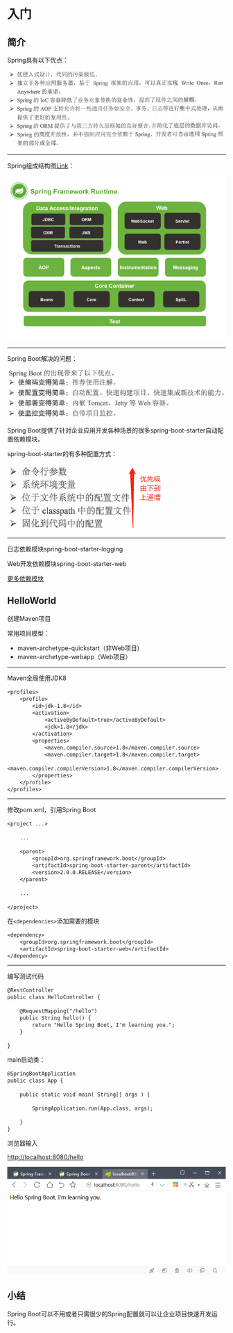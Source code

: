 # 入门 #

## 简介 ##

Spring具有以下优点：

![](image/01.png)

---

Spring组成结构图[Link](https://docs.spring.io/spring/docs/4.3.24.RELEASE/spring-framework-reference/htmlsingle/#overview-modules)：

![](image/spring-overview.png)

---

Spring Boot解决的问题：

![](image/02.png)

Spring Boot提供了针对企业应用开发各种场景的很多spring-boot-starter自动配置依赖模块。

spring-boot-starter的有多种配置方式：

![](image/03.png)

---

日志依赖模块spring-boot-starter-logging

Web开发依赖模块spring-boot-starter-web

[更多依赖模块](https://docs.spring.io/spring-boot/docs/2.0.5.RELEASE/reference/htmlsingle/#using-boot-starter)

## HelloWorld ##

创建Maven项目

常用项目模型：

- maven-archetype-quickstart（非Web项目）
- maven-archetype-webapp（Web项目）

---

Maven全局使用JDK8

	<profiles>
	    <profile>   
		    <id>jdk-1.8</id>    
		    <activation>   
		        <activeByDefault>true</activeByDefault>    
		        <jdk>1.8</jdk>   
		    </activation>    
		    <properties>   
		        <maven.compiler.source>1.8</maven.compiler.source>    
		        <maven.compiler.target>1.8</maven.compiler.target>    
		        <maven.compiler.compilerVersion>1.8</maven.compiler.compilerVersion>  
		    </properties>   
		</profile>
	</profiles>

---

修改pom.xml，引用Spring Boot

	<project ...>

		...

		<parent>
			<groupId>org.springframework.boot</groupId>
			<artifactId>spring-boot-starter-parent</artifactId>
			<version>2.0.0.RELEASE</version>
		</parent>

		...

	</project>

在`<dependencies>`添加需要的模块

	<dependency>
		<groupId>org.springframework.boot</groupId>
		<artifactId>spring-boot-starter-web</artifactId>
	</dependency>

---

编写测试代码

	@RestController
	public class HelloController {
		
		@RequestMapping("/hello")
		public String hello() {
			return "Hello Spring Boot, I'm learning you.";
		}
	
	}

main启动类：

	@SpringBootApplication
	public class App {
		
	    public static void main( String[] args ) {
	    	
	        SpringApplication.run(App.class, args);
	        
	    }
	}

浏览器输入

[http://localhost:8080/hello](#)

![](image/04.png)

## 小结 ##

Spring Boot可以不用或者只需很少的Spring配置就可以让企业项目快速开发运行。

